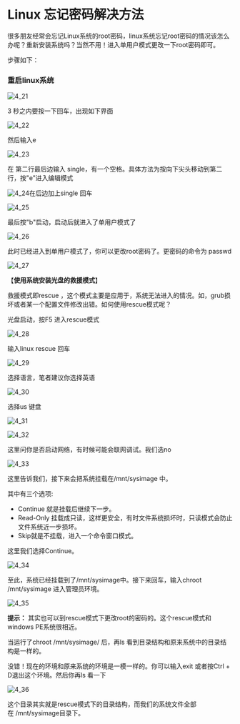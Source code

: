 
# Linux 忘记密码解决方法

很多朋友经常会忘记Linux系统的root密码，linux系统忘记root密码的情况该怎么办呢？重新安装系统吗？当然不用！进入单用户模式更改一下root密码即可。

步骤如下：

### 重启linux系统

![4_21](../img/4_21.png)

3 秒之内要按一下回车，出现如下界面

![4_22](../img/4_22.png)

然后输入e

![4_23](../img/4_23.png)

在 第二行最后边输入 single，有一个空格。具体方法为按向下尖头移动到第二行，按"e"进入编辑模式

![4_24](../img/4_24.png)在后边加上single 回车

![4_25](../img/4_25.png)

最后按"b"启动，启动后就进入了单用户模式了

![4_26](../img/4_26.png)

此时已经进入到单用户模式了，你可以更改root密码了。更密码的命令为 passwd

![4_27](../img/4_27.png)

【**使用系统安装光盘的救援模式**】

救援模式即rescue ，这个模式主要是应用于，系统无法进入的情况。如，grub损坏或者某一个配置文件修改出错。如何使用rescue模式呢？

光盘启动，按F5 进入rescue模式

![4_28](../img/4_28.png)

输入linux rescue 回车

![4_29](../img/4_29.png)

选择语言，笔者建议你选择英语

![4_30](../img/4_30.png)

选择us 键盘

![4_31](../img/4_31.png)

![4_32](../img/4_32.png)

这里问你是否启动网络，有时候可能会联网调试。我们选no

![4_33](../img/4_33.png)

这里告诉我们，接下来会把系统挂载在/mnt/sysimage 中。

其中有三个选项:

*   Continue 就是挂载后继续下一步。 
*   Read-Only 挂载成只读，这样更安全，有时文件系统损坏时，只读模式会防止文件系统近一步损坏。
*   Skip就是不挂载，进入一个命令窗口模式。 

这里我们选择Continue。

![4_34](../img/4_34.png)

至此，系统已经挂载到了/mnt/sysimage中。接下来回车，输入chroot /mnt/sysimage 进入管理员环境。

![4_35](../img/4_35.png)

**提示：** 其实也可以到rescue模式下更改root的密码的。这个rescue模式和windows PE系统很相近。

当运行了chroot /mnt/sysimage/ 后，再ls 看到目录结构和原来系统中的目录结构是一样的。

没错！现在的环境和原来系统的环境是一模一样的。你可以输入exit 或者按Ctrl + D退出这个环境。然后你再ls 看一下

![4_36](../img/4_36.png)

这个目录其实就是rescue模式下的目录结构，而我们的系统文件全部在 /mnt/sysimage目录下。

